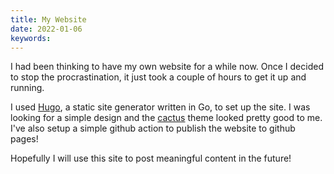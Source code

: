```yaml
---
title: My Website
date: 2022-01-06
keywords: 
---
```


I had been thinking to have my own website for a while now. Once I decided to stop the procrastination, it just took a couple of hours to get it up and running.

I used [Hugo](https://gohugo.io/), a static site generator written in Go, to set up the site. I was looking for a simple design and the [cactus](https://github.com/monkeyWzr/hugo-theme-cactus) theme looked pretty good to me. I've also setup a simple github action to publish the website to github pages!

Hopefully I will use this site to post meaningful content in the future!
